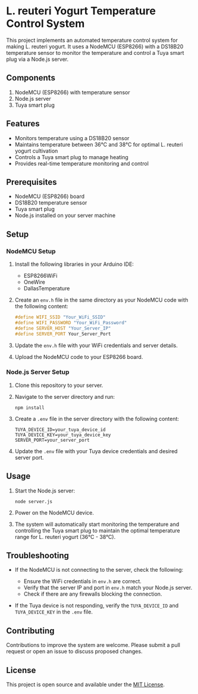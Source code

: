 # L. reuteri Yogurt Temperature Control System

This project implements an automated temperature control system for making L. reuteri yogurt. It uses a NodeMCU (ESP8266) with a DS18B20 temperature sensor to monitor the temperature and control a Tuya smart plug via a Node.js server.

## Components

1. NodeMCU (ESP8266) with temperature sensor
2. Node.js server
3. Tuya smart plug

## Features

- Monitors temperature using a DS18B20 sensor
- Maintains temperature between 36°C and 38°C for optimal L. reuteri yogurt cultivation
- Controls a Tuya smart plug to manage heating
- Provides real-time temperature monitoring and control

## Prerequisites

- NodeMCU (ESP8266) board
- DS18B20 temperature sensor
- Tuya smart plug
- Node.js installed on your server machine

## Setup

### NodeMCU Setup

1. Install the following libraries in your Arduino IDE:
   - ESP8266WiFi
   - OneWire
   - DallasTemperature

2. Create an `env.h` file in the same directory as your NodeMCU code with the following content:

   ```cpp
   #define WIFI_SSID "Your_WiFi_SSID"
   #define WIFI_PASSWORD "Your_WiFi_Password"
   #define SERVER_HOST "Your_Server_IP"
   #define SERVER_PORT Your_Server_Port
   ```

3. Update the `env.h` file with your WiFi credentials and server details.

4. Upload the NodeMCU code to your ESP8266 board.

### Node.js Server Setup

1. Clone this repository to your server.

2. Navigate to the server directory and run:

   ```
   npm install
   ```

3. Create a `.env` file in the server directory with the following content:

   ```
   TUYA_DEVICE_ID=your_tuya_device_id
   TUYA_DEVICE_KEY=your_tuya_device_key
   SERVER_PORT=your_server_port
   ```

4. Update the `.env` file with your Tuya device credentials and desired server port.

## Usage

1. Start the Node.js server:

   ```
   node server.js
   ```

2. Power on the NodeMCU device.

3. The system will automatically start monitoring the temperature and controlling the Tuya smart plug to maintain the optimal temperature range for L. reuteri yogurt (36°C - 38°C).

## Troubleshooting

- If the NodeMCU is not connecting to the server, check the following:
  - Ensure the WiFi credentials in `env.h` are correct.
  - Verify that the server IP and port in `env.h` match your Node.js server.
  - Check if there are any firewalls blocking the connection.

- If the Tuya device is not responding, verify the `TUYA_DEVICE_ID` and `TUYA_DEVICE_KEY` in the `.env` file.

## Contributing

Contributions to improve the system are welcome. Please submit a pull request or open an issue to discuss proposed changes.

## License

This project is open source and available under the [MIT License](LICENSE).